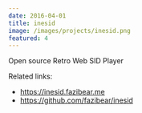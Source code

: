 ```yaml
---
date: 2016-04-01
title: inesid
image: /images/projects/inesid.png
featured: 4
---
```


Open source Retro Web SID Player

<!--more-->

Related links:
- https://inesid.fazibear.me
- https://github.com/fazibear/inesid
